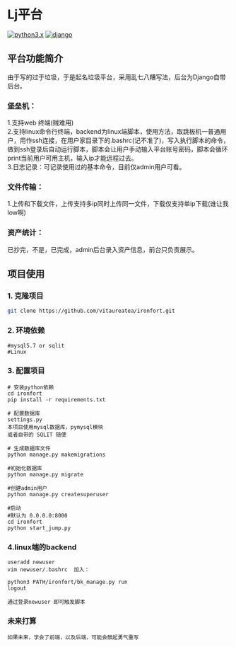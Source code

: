 # Lj平台
[![python3.x](https://img.shields.io/badge/python-3.6-blue.svg)](https://www.python.org/)
[![django](https://img.shields.io/badge/django-2.0.8-blue.svg)](https://www.djangoproject.com/)


## 平台功能简介
由于写的过于垃圾，于是起名垃圾平台，采用乱七八糟写法，后台为Django自带后台。
### 堡垒机：  
1.支持web 终端(贼难用)  
2.支持linux命令行终端，backend为linux端脚本，使用方法，取跳板机一普通用户，用作ssh连接，在用户家目录下的.bashrc(记不准了)，写入执行脚本的命令，做到ssh登录后自动运行脚本，脚本会让用户手动输入平台账号密码，脚本会循环print当前用户可用主机，输入ip才能远程过去。  
3.日志记录：可记录使用过的基本命令，目前仅admin用户可看。  
### 文件传输：
1.上传和下载文件，上传支持多ip同时上传同一文件，下载仅支持单ip下载(谁让我low啊)
### 资产统计：  
已抄完，不是，已完成，admin后台录入资产信息，前台只负责展示。

## 项目使用
### 1. 克隆项目
``` bash
git clone https://github.com/vitaureatea/ironfort.git
```
### 2. 环境依赖
```
#mysql5.7 or sqlit
#Linux
```
### 3. 配置项目
```
# 安装python依赖
cd ironfort
pip install -r requirements.txt

# 配置数据库
settings.py 
本项目使用mysql数据库，pymysql模块
或者自带的 SQLIT 随便

# 生成数据库文件
python manage.py makemigrations 

#初始化数据库
python manage.py migrate

#创建admin用户
python manage.py createsuperuser 

#启动
#默认为 0.0.0.0:8000
cd ironfort
python start_jump.py
```
### 4.linux端的backend
```
useradd newuser  
vim newuser/.bashrc  加入：  

python3 PATH/ironfort/bk_manage.py run
logout  

通过登录newuser 即可触发脚本 
```
### 未来打算
```
如果未来，学会了前端，以及后端，可能会鼓起勇气重写
```
